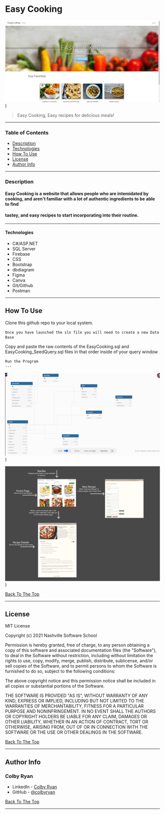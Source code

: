 # Easy Cooking

![Home Page Image](https://github.com/colbyryan/EasyCooking/blob/main/EasyCooking/wwwroot/Images/EasyCookingHomePage.PNG?raw=t))

> Easy Cooking, Easy recipes for delicious meals!

---

### Table of Contents

- [Description](#description)
- [Technologies](#technologies)
- [How To Use](#how-to-use)
- [License](#license)
- [Author Info](#author-info)

---

### Description

#### Easy Cooking is a website that allows people who are intemidated by cooking, and aren't familiar with a lot of authentic ingredients to be able to find
#### tastey, and easy recipes to start incorporating into their routine. 
---

#### Technologies

- C#/ASP.NET
- SQL Server
- Firebase
- CSS
- Bootstrap
- dbdiagram
- Figma
- Canva
- Git/Github
- Postman

---

## How To Use

Clone this github repo to your local system. 

```
Once you have launched the sln file you will need to create a new Data Base
```
Copy and paste the raw contents of the EasyCooking.sql and EasyCooking_SeedQuery.sql files in that order inside of your query window
```
Run the Program
---

```

![ERD Image](https://github.com/colbyryan/EasyCooking/blob/main/EasyCooking/wwwroot/Images/EasyCookingERD.PNG?raw=t))

![WireFrame Image](https://github.com/colbyryan/EasyCooking/blob/main/EasyCooking/wwwroot/Images/EasyCookingWireFrame.PNG?raw=t))

[Back To The Top](#easy-cooking)

---

## License

MIT License

Copyright (c) 2021 Nashville Software School

Permission is hereby granted, free of charge, to any person obtaining a copy of this software and associated documentation files (the "Software"), to deal in the Software without restriction, including without limitation the rights to use, copy, modify, merge, publish, distribute, sublicense, and/or sell copies of the Software, and to permit persons to whom the Software is furnished to do so, subject to the following conditions:

The above copyright notice and this permission notice shall be included in all copies or substantial portions of the Software.

THE SOFTWARE IS PROVIDED "AS IS", WITHOUT WARRANTY OF ANY KIND, EXPRESS OR IMPLIED, INCLUDING BUT NOT LIMITED TO THE WARRANTIES OF MERCHANTABILITY, FITNESS FOR A PARTICULAR PURPOSE AND NONINFRINGEMENT. IN NO EVENT SHALL THE AUTHORS OR COPYRIGHT HOLDERS BE LIABLE FOR ANY CLAIM, DAMAGES OR OTHER LIABILITY, WHETHER IN AN ACTION OF CONTRACT, TORT OR OTHERWISE, ARISING FROM, OUT OF OR IN CONNECTION WITH THE SOFTWARE OR THE USE OR OTHER DEALINGS IN THE SOFTWARE.

[Back To The Top](#easy-cooking)

---

## Author Info

### Colby Ryan

- LinkedIn - [Colby Ryan](https://www.linkedin.com/in/colbyrryan/)
- GitHub - [@colbyryan](https://github.com/colbyryan)

[Back To The Top](#easy-cooking)

---
